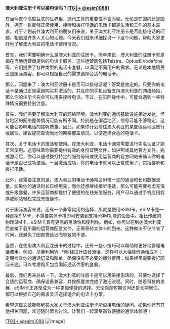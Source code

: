**澳大利亚注册卡可以接电话吗？[[TG💪+ @esim1088](https://t.me/s/esim1088)]**

在当今这个高度互联的世界里，通讯工具的重要性不言而喻。无论是在国内还是国外，拥有一张能够正常使用、接听和拨打电话的电话卡都是生活和工作的基本需求。对于计划前往澳大利亚的朋友们来说，关于澳大利亚注册卡是否能接电话的问题，相信是许多人关心的话题。今天我们就来详细探讨一下这个问题，帮助大家更好地了解澳大利亚的电话卡使用情况。

首先，我们需要明确什么是澳大利亚的注册卡。简单来说，澳大利亚的注册卡就是指在当地运营商提供的电话卡服务。这些运营商包括Telstra、Optus和Vodafone等，它们提供了各种类型的电话卡套餐，以满足不同用户的需求。无论是本地居民还是国际游客，都可以根据自己的需求选择合适的电话卡。

那么，问题来了：澳大利亚注册卡是否可以接电话呢？答案是肯定的。只要你的电话卡是通过正规渠道购买并激活的，并且你的手机设备支持澳大利亚的网络频段，那么你的注册卡完全可以用来接听电话。不过，在实际操作中，可能会遇到一些特殊情况需要特别注意。

首先，我们需要了解澳大利亚的网络环境。澳大利亚的通信基础设施相对发达，但各地区的网络覆盖情况可能有所不同。特别是在偏远地区，信号可能不够稳定，这可能会影响电话的接听质量。因此，如果你计划前往澳大利亚的某些偏远地区旅行或居住，建议提前查询当地的网络覆盖情况，以便选择合适的电话卡。

其次，关于电话卡的激活和使用。在澳大利亚，电话卡通常需要进行实名认证才能正常使用。这意味着你需要提供有效的身份证明文件，如护照或其他官方文件。完成激活后，你可以通过拨打特定的服务号码或使用运营商的官方网站来确认你的电话卡是否已成功激活。一旦激活成功，你的电话卡就可以正常使用了，包括接听和拨打电话。

此外，还需要注意的是，澳大利亚的电话卡通常会附带一定的通话时长和数据流量。如果你的通话时长已经用完，而你还想继续接听电话，那么可能需要考虑充值或升级套餐。许多运营商都提供了便捷的在线充值服务，用户可以通过手机应用程序或网站轻松完成充值操作。

对于国际游客来说，还有一个非常实用的选择，那就是使用eSIM卡。eSIM卡是一种虚拟SIM卡，不需要实体卡槽即可安装到支持eSIM功能的设备中。相比传统的物理SIM卡，eSIM卡具有更高的灵活性和便利性。例如，你可以在到达澳大利亚后直接下载所需的运营商配置文件，无需等待实体卡的到来。这种做法不仅节省了时间，还避免了因邮寄延迟而导致的不便。

当然，在使用澳大利亚注册卡的过程中，还有一些小技巧可以帮助你更好地管理电话费用。例如，尽量利用Wi-Fi网络进行语音通话，这样可以大幅降低通话成本；定期检查你的通话记录和账单，确保没有不必要的额外费用；如果经常需要拨打国际长途，可以考虑购买包含国际通话优惠的套餐。

最后，我们再来总结一下。澳大利亚的注册卡是可以用来接电话的，只要你选择了合适的运营商、确保设备兼容，并按照要求完成了激活流程。同时，随着科技的发展，eSIM卡正逐渐成为一种更加便捷的选择。无论你是短期访问还是长期居住，都可以根据自己的需求灵活选择适合的电话卡方案。

希望这篇文章能够解答大家关于澳大利亚注册卡能否接电话的疑问。如果你还有其他相关问题，欢迎随时留言讨论。让我们一起享受高效便捷的通信体验吧！

[[TG💪+ @esim1088](https://t.me/s/esim1088) ![Image](https://i.postimg.cc/4NQfJmqS/Snipaste-2025-05-13-00-14-12.png)]